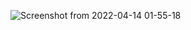 ![Screenshot from 2022-04-14 01-55-18](https://user-images.githubusercontent.com/77174755/163269019-1a8a6aab-95e6-415b-86e2-46ac276b1f9f.jpg)

